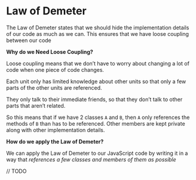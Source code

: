 # Law of Demeter

The Law of Demeter states that we should hide the implementation details of our code as much as we can. This ensures that we have loose coupling between our code

**Why do we Need Loose Coupling?**

Loose coupling means that we don’t have to worry about changing a lot of code when one piece of code changes.

Each unit only has limited knowledge about other units so that only a few parts of the other units are referenced.

They only talk to their immediate friends, so that they don’t talk to other parts that aren’t related.

So this means that if we have 2 classes `A` and `B`, then `A` only references the methods of `B` than has to be referenced. Other members are kept private along with other implementation details.

**How do we apply the Law of Demeter?**

We can apply the Law of Demeter to our JavaScript code by writing it in a way that _references a few classes and members of them as possible_

// TODO
